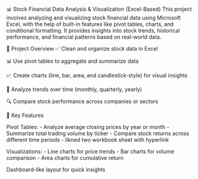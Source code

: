 📊
Stock Financial Data Analysis & Visualization (Excel-Based)
This project involves analyzing and visualizing stock financial data using Microsoft Excel, with the help of built-in features like pivot tables, charts, and conditional formatting. 
It provides insights into stock trends, historical performance, and financial patterns based on real-world data.

📁 Project Overview
✅ Clean and organize stock data in Excel

📊 Use pivot tables to aggregate and summarize data

📈 Create charts (line, bar, area, and candlestick-style) for visual insights

🧮 Analyze trends over time (monthly, quarterly, yearly)

🔍 Compare stock performance across companies or sectors



📌 Key Features

Pivot Tables:
        - Analyze average closing prices by year or month
        - Summarize total trading volume by ticker
        - Compare stock returns across different time periods
        - likned two workbook sheet with hyperlink

Visualizations:
        - Line charts for price trends
        - Bar charts for volume comparison
        - Area charts for cumulative return

Dashboard-like layout for quick insights

